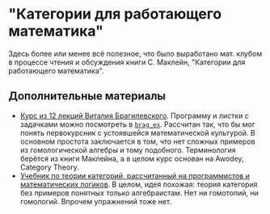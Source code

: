 # "Категории для работающего математика"
Здесь более или менее всё полезное, что было выработано мат. клубом в процессе чтения и обсуждения книги С. Маклейн, "Категории для работающего математика".

## Дополнительные материалы
- [Курс из 12 лекций Виталия Брагилевского](https://www.youtube.com/watch?v=VKQ8qvvrT4U). Программу и листки с задачками можно посмотреть в [`brag_ex`](). Рассчитан так, что бы мог понять первокурсник с устоявшейся математической культурой. В основном простота заключается в том, что нет сложных примеров из гомологической алгебры и тому подобного. Терминология берётся из книги Маклейна, а в целом курс основан на Awodey, Category Theory.
- [Учебник по теории категорий, рассчитанный на программистов и математических логиков](https://github.com/George66/Textbook). В целом, идея похожая: теория категория без примеров понятных только алгебраистам. Нет ни гомотопий, ни гомологий. Впрочем упражнений тоже нет.